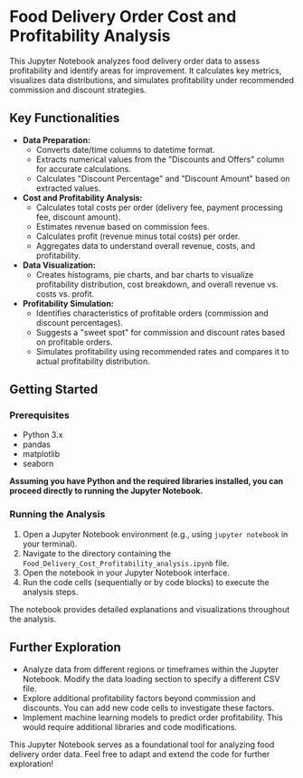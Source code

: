 # Food Delivery Order Cost and Profitability Analysis

This Jupyter Notebook analyzes food delivery order data to assess profitability and identify areas for improvement. It calculates key metrics, visualizes data distributions, and simulates profitability under recommended commission and discount strategies.

## Key Functionalities

* **Data Preparation:**
    * Converts date/time columns to datetime format.
    * Extracts numerical values from the "Discounts and Offers" column for accurate calculations.
    * Calculates "Discount Percentage" and "Discount Amount" based on extracted values.
* **Cost and Profitability Analysis:**
    * Calculates total costs per order (delivery fee, payment processing fee, discount amount).
    * Estimates revenue based on commission fees.
    * Calculates profit (revenue minus total costs) per order.
    * Aggregates data to understand overall revenue, costs, and profitability.
* **Data Visualization:**
    * Creates histograms, pie charts, and bar charts to visualize profitability distribution, cost breakdown, and overall revenue vs. costs vs. profit.
* **Profitability Simulation:**
    * Identifies characteristics of profitable orders (commission and discount percentages).
    * Suggests a "sweet spot" for commission and discount rates based on profitable orders.
    * Simulates profitability using recommended rates and compares it to actual profitability distribution.

## Getting Started

### Prerequisites

* Python 3.x
* pandas
* matplotlib
* seaborn

**Assuming you have Python and the required libraries installed, you can proceed directly to running the Jupyter Notebook.**

### Running the Analysis

1. Open a Jupyter Notebook environment (e.g., using `jupyter notebook` in your terminal).
2. Navigate to the directory containing the `Food_Delivery_Cost_Profitability_analysis.ipynb` file.
3. Open the notebook in your Jupyter Notebook interface.
4. Run the code cells (sequentially or by code blocks) to execute the analysis steps.

The notebook provides detailed explanations and visualizations throughout the analysis.

## Further Exploration

* Analyze data from different regions or timeframes within the Jupyter Notebook. Modify the data loading section to specify a different CSV file.
* Explore additional profitability factors beyond commission and discounts. You can add new code cells to investigate these factors.
* Implement machine learning models to predict order profitability. This would require additional libraries and code modifications.

This Jupyter Notebook serves as a foundational tool for analyzing food delivery order data. Feel free to adapt and extend the code for further exploration!
